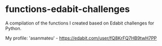 # functions-edabit-challenges
A compilation of the functions I created based on Edabit challenges for Python.

My profile: 'asanmateu' - https://edabit.com/user/fQ8KrFQ7HB9twH7PP
